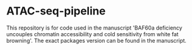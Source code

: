 # ATAC-seq-pipeline
This repository is for code used in the manuscript 'BAF60a deficiency uncouples chromatin accessibility and cold sensitivity from white fat browning'. 
The exact packages version can be found in the manuscript. 

